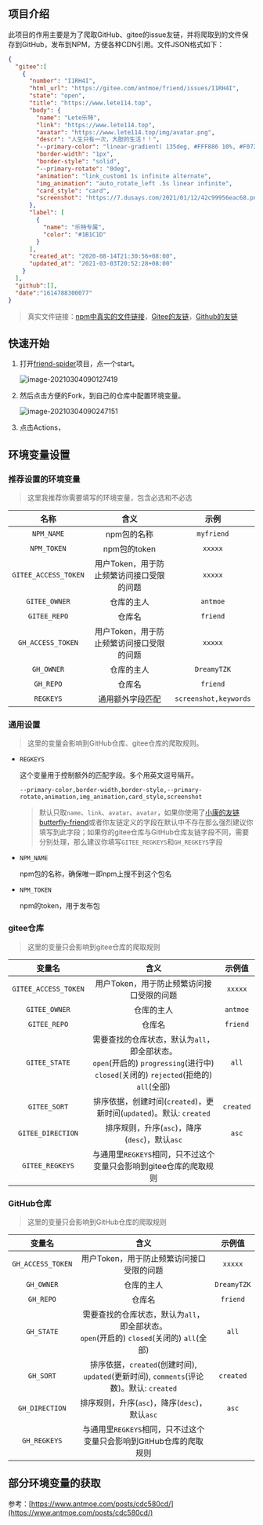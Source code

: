 ## 项目介绍

此项目的作用主要是为了爬取GitHub、gitee的issue友链，并将爬取到的文件保存到GitHub，发布到NPM，方便各种CDN引用。文件JSON格式如下：

```json
{
  "gitee":[
    {
      "number": "I1RH4I",
      "html_url": "https://gitee.com/antmoe/friend/issues/I1RH4I",
      "state": "open",
      "title": "https://www.lete114.top",
      "body": {
        "name": "Lete乐特",
        "link": "https://www.lete114.top",
        "avatar": "https://www.lete114.top/img/avatar.png",
        "descr": "人生只有一次，大胆的生活！！",
        "--primary-color": "linear-gradient( 135deg, #FFF886 10%, #F072B6 100%)",
        "border-width": "1px",
        "border-style": "solid",
        "--primary-rotate": "0deg",
        "animation": "link_custom1 1s infinite alternate",
        "img_animation": "auto_rotate_left .5s linear infinite",
        "card_style": "card",
        "screenshot": "https://7.dusays.com/2021/01/12/42c99956eac68.png"
      },
      "label": [
        {
          "name": "乐特专属",
          "color": "#1B1C1D"
        }
      ],
      "created_at": "2020-08-14T21:30:56+08:00",
      "updated_at": "2021-03-03T20:52:28+08:00"
    }
  ],
  "github":[],
  "date":"1614788300077"
}
```

> 真实文件链接：[npm中真实的文件链接](https://unpkg.com/myfriend/friend.json)，[Gitee的友链](https://gitee.com/antmoe/friend/issues)，[Github的友链](https://github.com/DreamyTZK/friend/issues)

## 快速开始

1. 打开[friend-spider](https://github.com/DreamyTZK/friend-spider)项目，点一个start。

   ![image-20210304090127419](https://rmt.dogedoge.com/fetch/tzk/storage/20210304090134.png?w=1280&fmt=jpg)

2. 然后点击方便的Fork，到自己的仓库中配置环境变量。

   ![image-20210304090247151](https://file.acs.pw/picGo/2021/3/4/2fd1570191ae585972796521a0bfe444.jpeg)

3. 点击Actions，

## 环境变量设置

### 推荐设置的环境变量

> 这里我推荐你需要填写的环境变量，包含必选和不必选

|         名称         |                   含义                    |         示例          |
| :------------------: | :---------------------------------------: | :-------------------: |
|      `NPM_NAME`      |                npm包的名称                |      `myfriend`       |
|     `NPM_TOKEN`      |               npm包的token                |        `xxxxx`        |
| `GITEE_ACCESS_TOKEN` | 用户Token，用于防止频繁访问接口受限的问题 |        `xxxxx`        |
|    `GITEE_OWNER`     |                仓库的主人                 |       `antmoe`        |
|     `GITEE_REPO`     |                  仓库名                   |       `friend`        |
|  `GH_ACCESS_TOKEN`   | 用户Token，用于防止频繁访问接口受限的问题 |        `xxxxx`        |
|      `GH_OWNER`      |                仓库的主人                 |      `DreamyTZK`      |
|      `GH_REPO`       |                  仓库名                   |       `friend`        |
|      `REGKEYS`       |             通用额外字段匹配              | `screenshot,keywords` |

### 通用设置

> 这里的变量会影响到GitHub仓库、gitee仓库的爬取规则。

- `REGKEYS`

  这个变量用于控制额外的匹配字段。多个用英文逗号隔开。

  ```
  --primary-color,border-width,border-style,--primary-rotate,animation,img_animation,card_style,screenshot
  ```
  
  > 默认只取`name`、`link`、`avatar`、`avatar`，如果你使用了[小康的友链butterfly-friend](https://www.yuque.com/kdoc/bf/friend)或者你友链定义的字段在默认中不存在那么强烈建议你填写到此字段；如果你的gitee仓库与GitHub仓库友链字段不同，需要分别处理，那么建议你填写`GITEE_REGKEYS`和`GH_REGKEYS`字段
  
- `NPM_NAME`

  npm包的名称，确保唯一即npm上搜不到这个包名

- `NPM_TOKEN`

  npm的token，用于发布包

### gitee仓库

> 这里的变量只会影响到gitee仓库的爬取规则

|        变量名        |                             含义                             |  示例值   |
| :------------------: | :----------------------------------------------------------: | :-------: |
| `GITEE_ACCESS_TOKEN` |          用户Token，用于防止频繁访问接口受限的问题           |  `xxxxx`  |
|    `GITEE_OWNER`     |                          仓库的主人                          | `antmoe`  |
|     `GITEE_REPO`     |                            仓库名                            | `friend`  |
|    `GITEE_STATE`     | 需要查找的仓库状态，默认为`all`，即全部状态。<br/>`open`(开启的) `progressing`(进行中) `closed`(关闭的) `rejected`(拒绝的) `all`(全部) |   `all`   |
|     `GITEE_SORT`     | 排序依据，创建时间(`created`)，更新时间(`updated`)。默认: `created` | `created` |
|  `GITEE_DIRECTION`   |        排序规则，升序(`asc`)，降序(`desc`)，默认`asc`        |   `asc`   |
|   `GITEE_REGKEYS`    | 与通用里`REGKEYS`相同，只不过这个变量只会影响到gitee仓库的爬取规则 |           |

### GitHub仓库

> 这里的变量只会影响到GitHub仓库的爬取规则

|      变量名       |                             含义                             |  示例值   |
| :---------------: | :----------------------------------------------------------: | :-------: |
| `GH_ACCESS_TOKEN` |          用户Token，用于防止频繁访问接口受限的问题           |  `xxxxx`  |
|   `GH_OWNER`   |                          仓库的主人                          | `DreamyTZK` |
|   `GH_REPO`    |                            仓库名                            | `friend`  |
|   `GH_STATE`   | 需要查找的仓库状态，默认为`all`，即全部状态。<br/>`open`(开启的) `closed`(关闭的) `all`(全部) |   `all`   |
|   `GH_SORT`    | 排序依据，`created`(创建时间), `updated`(更新时间), `comments`(评论数)。默认: `created` | `created` |
| `GH_DIRECTION` |        排序规则，升序(`asc`)，降序(`desc`)，默认`asc`        |   `asc`   |
|  `GH_REGKEYS`  | 与通用里`REGKEYS`相同，只不过这个变量只会影响到GitHub仓库的爬取规则 |           |

## 部分环境变量的获取

参考：[https://www.antmoe.com/posts/cdc580cd/](https://www.antmoe.com/posts/cdc580cd/)
